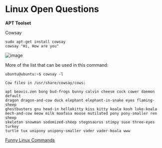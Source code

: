 
# Linux Open Questions #

**APT Toolset**


Cowsay 
```
sudo apt-get install cowsay
cowsay "Hi, How are you"
```

![image](https://github.com/pe1l1nl1/CyberSecurityCollection/assets/19546253/6b8cccb0-4925-4e81-af0e-d70f2f1b291c)

More of the list that can be used in this command:
```
ubuntu@ubuntu:~$ cowsay -l

Cow files in /usr/share/cowsay/cows:

apt beavis.zen bong bud-frogs bunny calvin cheese cock cower daemon default
dragon dragon-and-cow duck elephant elephant-in-snake eyes flaming-sheep
ghostbusters gnu head-in hellokitty kiss kitty koala kosh luke-koala
mech-and-cow meow milk moofasa moose mutilated pony pony-smaller ren sheep
skeleton snowman sodomized-sheep stegosaurus stimpy suse three-eyes turkey
turtle tux unipony unipony-smaller vader vader-koala www
```

[Funny Linux Commands](https://kencorner.com/funny-linux-commands/)



